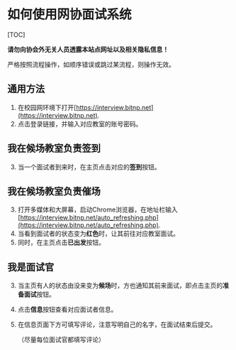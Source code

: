 # 如何使用网协面试系统

[TOC]

**请勿向协会外无关人员透露本站点网址以及相关隐私信息！**

严格按照流程操作，如顺序错误或跳过某流程，则操作无效。

## 通用方法

1. 在校园网环境下打开[https://interview.bitnp.net](https://interview.bitnp.net).
2. 点击登录链接，并输入对应教室的账号密码。

## 我在候场教室负责签到

3. 当一个面试者到来时，在主页点击对应的**签到**按钮。

## 我在候场教室负责催场

3. 打开多媒体和大屏幕，启动Chrome浏览器，在地址栏输入[https://interview.bitnp.net/auto_refreshing.php](https://interview.bitnp.net/auto_refreshing.php).
4. 当看到面试者的状态变为**红色**时，让其前往对应教室面试。
5. 同时，在主页点击**已出发**按钮。

## 我是面试官

3. 当主页有人的状态由没来变为**候场**时，方也通知其前来面试，即点击主页的**准备面试**按钮。

4. 点击**信息**按钮查看对应面试者信息。

5. 在信息页面下方可填写评论，注意写明自己的名字，在面试结束后提交。

   （尽量每位面试官都填写评论）



